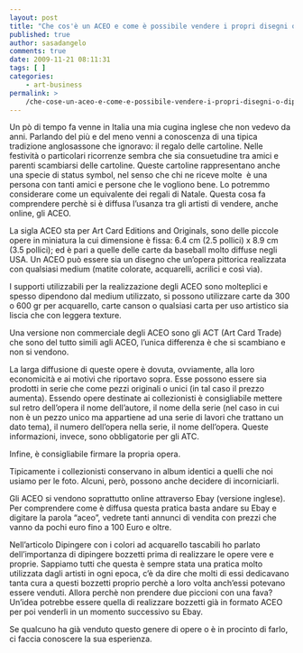 ```yaml
---
layout: post
title: "Che cos'è un ACEO e come è possibile vendere i propri disegni o dipinti in modo originale"
published: true
author: sasadangelo
comments: true
date: 2009-11-21 08:11:31
tags: [ ]
categories:
    - art-business
permalink: >
    /che-cose-un-aceo-e-come-e-possibile-vendere-i-propri-disegni-o-dipinti-in-modo-originale
---
```




  Un pò di tempo fa venne in Italia una mia cugina inglese che non vedevo da anni. Parlando del più e del meno venni a conoscenza di una tipica tradizione anglosassone che ignoravo: il regalo delle cartoline. Nelle festività o particolari ricorrenze sembra che sia consuetudine tra amici e parenti scambiarsi delle cartoline. Queste cartoline rappresentano anche una specie di status symbol, nel senso che chi ne riceve molte  è una persona con tanti amici e persone che le vogliono bene. Lo potremmo considerare come un equivalente dei regali di Natale. Questa cosa fa comprendere perchè si è diffusa l&#8217;usanza tra gli artisti di vendere, anche online, gli ACEO.



  La sigla ACEO sta per Art Card Editions and Originals, sono delle piccole opere in miniatura la cui dimensione è fissa: 6.4 cm (2.5 pollici) x 8.9 cm (3.5 pollici); ed è pari a quelle delle carte da baseball molto diffuse negli USA. Un ACEO può essere sia un disegno che un&#8217;opera pittorica realizzata con qualsiasi medium (matite colorate, acquarelli, acrilici e così via).



  I supporti utilizzabili per la realizzazione degli ACEO sono molteplici e spesso dipendono dal medium utilizzato, si possono utilizzare carte da 300 o 600 gr per acquarello, carte canson o qualsiasi carta per uso artistico sia liscia che con leggera texture.





  Una versione non commerciale degli ACEO sono gli ACT (Art Card Trade) che sono del tutto simili agli ACEO, l&#8217;unica differenza è che si scambiano e non si vendono.



  La larga diffusione di queste opere è dovuta, ovviamente, alla loro economicità e ai motivi che riportavo sopra. Esse possono essere sia prodotti in serie che come pezzi originali o unici (in tal caso il prezzo aumenta). Essendo opere destinate ai collezionisti è consigliabile mettere sul retro dell&#8217;opera il nome dell&#8217;autore, il nome della serie (nel caso in cui non è un pezzo unico ma appartiene ad una serie di lavori che trattano un dato tema), il numero dell&#8217;opera nella serie, il nome dell&#8217;opera. Queste informazioni, invece, sono obbligatorie per gli ATC.



  Infine, è consigliabile firmare la propria opera.



  Tipicamente i collezionisti conservano in album identici a quelli che noi usiamo per le foto. Alcuni, però, possono anche decidere di incorniciarli.



  Gli ACEO si vendono soprattutto online attraverso Ebay (versione inglese). Per comprendere come è diffusa questa pratica basta andare su Ebay e digitare la parola &#8220;aceo&#8221;, vedrete tanti annunci di vendita con prezzi che vanno da pochi euro fino a 100 Euro e oltre.



  Nell&#8217;articolo Dipingere con i colori ad acquarello tascabili ho parlato dell&#8217;importanza di dipingere bozzetti prima di realizzare le opere vere e proprie. Sappiamo tutti che questa è sempre stata una pratica molto utilizzata dagli artisti in ogni epoca, c&#8217;è da dire che molti di essi dedicavano tanta cura a questi bozzetti proprio perchè a loro volta anch&#8217;essi potevano essere venduti. Allora perchè non prendere due piccioni con una fava? Un&#8217;idea potrebbe essere quella di realizzare bozzetti già in formato ACEO per poi venderli in un momento successivo su Ebay.



  Se qualcuno ha già venduto questo genere di opere o è in procinto di farlo, ci faccia conoscere la sua esperienza.
